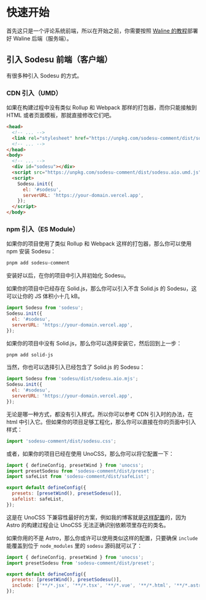 # 快速开始

首先这只是一个评论系统前端，所以在开始之前，你需要按照 [Waline 的教程](https://waline.js.org/guide/get-started/)部署好 Waline 后端（服务端）。

## 引入 Sodesu 前端（客户端）

有很多种引入 Sodesu 的方式。

### CDN 引入（UMD）

如果在构建过程中没有类似 Rollup 和 Webpack 那样的打包器，而你只能接触到 HTML 或者页面模板，那就直接修改它们吧。

```html
<head>
  <!-- ... -->
  <link rel="stylesheet" href="https://unpkg.com/sodesu-comment/dist/sodesu.css" />
  <!-- ... -->
</head>
<body>
  <!-- ... -->
  <div id="sodesu"></div>
  <script src="https://unpkg.com/sodesu-comment/dist/sodesu.aio.umd.js"></script>
  <script>
    Sodesu.init({
      el: '#sodesu',
      serverURL: 'https://your-domain.vercel.app',
    });
  </script>
</body>
```

### npm 引入（ES Module）

如果你的项目使用了类似 Rollup 和 Webpack 这样的打包器，那么你可以使用 npm 安装 Sodesu：

```bash
pnpm add sodesu-comment
```

安装好以后，在你的项目中引入并初始化 Sodesu。

如果你的项目中已经存在 Solid.js，那么你可以引入不含 Solid.js 的 Sodesu，这可以让你的 JS 体积小十几 kB。

```js
import Sodesu from 'sodesu';
Sodesu.init({
  el: '#sodesu',
  serverURL: 'https://your-domain.vercel.app',
});
```

如果你的项目中没有 Solid.js，那么你可以选择安装它，然后回到上一步：

```bash
pnpm add solid-js
```

当然，你也可以选择引入已经包含了 Solid.js 的 Sodesu：

```js
import Sodesu from 'sodesu/dist/sodesu.aio.mjs';
Sodesu.init({
  el: '#sodesu',
  serverURL: 'https://your-domain.vercel.app',
});
```

无论是哪一种方式，都没有引入样式。所以你可以参考 CDN 引入时的办法，在 html 中引入它。但如果你的项目足够工程化，那么你可以直接在你的页面中引入样式：

```js
import 'sodesu-comment/dist/sodesu.css';
```

或者，如果你的项目已经在使用 UnoCSS，那么你可以将它配置一下：

```js
import { defineConfig, presetWind } from 'unocss';
import presetSodesu from 'sodesu-comment/dist/preset';
import safeList from 'sodesu-comment/dist/safeList';

export default defineConfig({
  presets: [presetWind(), presetSodesu()],
  safelist: safeList,
});
```

这是在 UnoCSS 下兼容性最好的方案，例如我的博客就是[这样配置](https://github.com/lixiang810/Astro-blog-Lithium/blob/main/uno.config.ts)的，因为 Astro 的构建过程会让 UnoCSS 无法正确识别依赖项里存在的类名。

如果你用的不是 Astro，那么你或许可以使用类似这样的配置，只要确保 `include` 能覆盖到位于 `node_modules` 里的 `sodesu` 源码就可以了：

```js [asdf.js]
import { defineConfig, presetWind } from 'unocss';
import presetSodesu from 'sodesu-comment/dist/preset';

export default defineConfig({
  presets: [presetWind(), presetSodesu()],
  include: ['**/*.jsx', '**/*.tsx', '**/*.vue', '**/*.html', '**/*.astro', /.*sodesu.*/],
});
```
